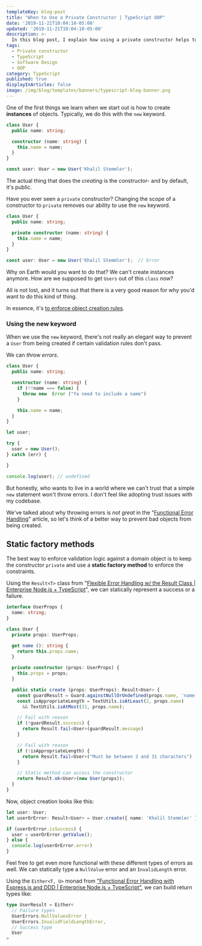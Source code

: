 ```yaml
---
templateKey: blog-post
title: "When to Use a Private Constructor | TypeScript OOP"
date: '2019-11-21T10:04:10-05:00'
updated: '2019-11-21T10:04:10-05:00'
description: >-
  In this blog post, I explain how using a private constructor helps to force a single way to create an object, and why it's most commonly used with the Factory Pattern.
tags:
  - Private constructor
  - TypeScript
  - Software Design
  - OOP
category: TypeScript
published: true
displayInArticles: false
image: /img/blog/templates/banners/typescript-blog-banner.png
---
```


One of the first things we learn when we start out is how to create **instances** of objects. Typically, we do this with the `new` keyword.

```typescript
class User {
  public name: string;

  constructor (name: string) {
    this.name = name;
  }
}

const user: User = new User('Khalil Stemmler');
```

The actual thing that does the _creating_ is the constructor- and by default, it's public.

Have you ever seen a `private` constructor? Changing the scope of a constructor to `private` removes our ability to use the `new` keyword.

```typescript
class User {
  public name: string;

  private constructor (name: string) {
    this.name = name;
  }
}

const user: User = new User('Khalil Stemmler');  // Error
```

Why on Earth would you want to do that? We can't create instances anymore. How are we supposed to get `Users` out of this `class` now?

All is not lost, and it turns out that there is a very good reason for why you'd want to do this kind of thing.

In essence, it's <u>to enforce object creation rules</u>.

### Using the new keyword

When we use the `new` keyword, there's not really an elegant way to prevent a `User` from being created if certain validation rules don't pass.

We can _throw errors_.

```typescript
class User {
  public name: string;

  constructor (name: string) {
    if (!!name === false) {
      throw new  Error ("Ya need to include a name")
    }

    this.name = name;
  }
}

let user;

try {
  user = new User();
} catch (err) {

} 

console.log(user); // undefined
```

But honestly, who wants to live in a world where we can't trust that a simple `new` statement won't throw errors. I don't feel like adopting trust issues with my codebase. 

We've talked about why throwing errors is _not great_ in the "[Functional Error Handling](/articles/enterprise-typescript-nodejs/functional-error-handling/)" article, so let's think of a better way to prevent bad objects from being created.

## Static factory methods

The best way to enforce validation logic against a domain object is to keep the constructor `private` and use a **static factory method** to enforce the constraints.

Using the `Result<T>` class from "[Flexible Error Handling w/ the Result Class | Enterprise Node.js + TypeScript](/articles/enterprise-typescript-nodejs/handling-errors-result-class/)", we can statically represent a success or a failure.

```typescript
interface UserProps {
  name: string;
}

class User {
  private props: UserProps;

  get name (): string {
    return this.props.name;
  }

  private constructor (props: UserProps) {
    this.props = props;
  }

  public static create (props: UserProps): Result<User> {
    const guardResult = Guard.againstNullOrUndefined(props.name, 'name');
    const isAppropriateLength = TextUtils.isAtLeast(2, props.name) 
      && TextUtils.isAtMost(31, props.name);

    // Fail with reason
    if (!guardResult.success) {
      return Result.fail<User>(guardResult.message)
    }

    // Fail with reason
    if (!isAppropriateLength) {
      return Result.fail<User>("Must be between 2 and 31 characters")
    }

    // Static method can access the constructor
    return Result.ok<User>(new User(props));
  }
}
```

Now, object creation looks like this:

```typescript
let user: User;
let userOrError: Result<User> = User.create({ name: 'Khalil Stemmler' });

if (userOrError.isSuccess) {
  user = userOrError.getValue();
} else {
  console.log(userOrError.error)
}
```

Feel free to get even more functional with these different types of errors as well. We can statically type a `NullValue` error and an `InvalidLength` error.

Using the `Either<T, U>` monad from ["Functional Error Handling with Express.js and DDD | Enterprise Node.js + TypeScript"](/articles/enterprise-typescript-nodejs/functional-error-handling/), we can build return types like:

```typescript
type UserResult = Either<
  // Failure types
  UserErrors.NullValuesError |
  UserErrors.InvalidFieldLengthError,
  // Success type
  User
>
```








